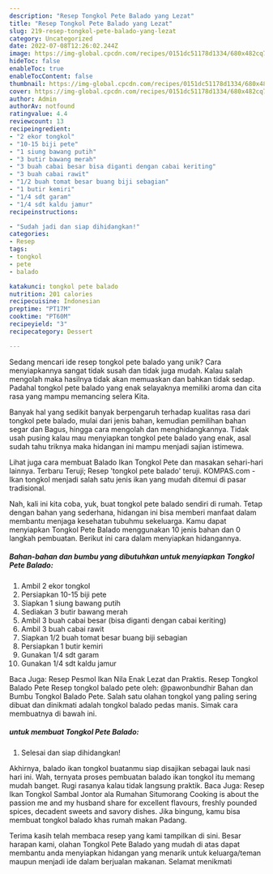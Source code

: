 ```yaml
---
description: "Resep Tongkol Pete Balado yang Lezat"
title: "Resep Tongkol Pete Balado yang Lezat"
slug: 219-resep-tongkol-pete-balado-yang-lezat
category: Uncategorized
date: 2022-07-08T12:26:02.244Z
image: https://img-global.cpcdn.com/recipes/0151dc51178d1334/680x482cq70/tongkol-pete-balado-foto-resep-utama.jpg
hideToc: false
enableToc: true
enableTocContent: false
thumbnail: https://img-global.cpcdn.com/recipes/0151dc51178d1334/680x482cq70/tongkol-pete-balado-foto-resep-utama.jpg
cover: https://img-global.cpcdn.com/recipes/0151dc51178d1334/680x482cq70/tongkol-pete-balado-foto-resep-utama.jpg
author: Admin
authorAv: notfound
ratingvalue: 4.4
reviewcount: 13
recipeingredient:
- "2 ekor tongkol"
- "10-15 biji pete"
- "1 siung bawang putih"
- "3 butir bawang merah"
- "3 buah cabai besar bisa diganti dengan cabai keriting"
- "3 buah cabai rawit"
- "1/2 buah tomat besar buang biji sebagian"
- "1 butir kemiri"
- "1/4 sdt garam"
- "1/4 sdt kaldu jamur"
recipeinstructions:

- "Sudah jadi dan siap dihidangkan!"
categories:
- Resep
tags:
- tongkol
- pete
- balado

katakunci: tongkol pete balado 
nutrition: 201 calories
recipecuisine: Indonesian
preptime: "PT17M"
cooktime: "PT60M"
recipeyield: "3"
recipecategory: Dessert

---
```





Sedang mencari ide resep tongkol pete balado yang unik? Cara menyiapkannya sangat tidak susah dan tidak juga mudah. Kalau salah mengolah maka hasilnya tidak akan memuaskan dan bahkan tidak sedap. Padahal tongkol pete balado yang enak selayaknya memiliki aroma dan cita rasa yang mampu memancing selera Kita.





Banyak hal yang sedikit banyak berpengaruh terhadap kualitas rasa dari tongkol pete balado, mulai dari jenis bahan, kemudian pemilihan bahan segar dan Bagus, hingga cara mengolah dan menghidangkannya. Tidak usah pusing kalau mau menyiapkan tongkol pete balado yang enak,      asal sudah tahu triknya maka hidangan ini mampu menjadi sajian istimewa.














Lihat juga cara membuat Balado Ikan Tongkol Pete dan masakan sehari-hari lainnya. Terbaru Teruji; Resep &#39;tongkol pete balado&#39; teruji. KOMPAS.com - Ikan tongkol menjadi salah satu jenis ikan yang mudah ditemui di pasar tradisional.






Nah, kali ini kita coba, yuk, buat tongkol pete balado sendiri di rumah. Tetap dengan bahan yang sederhana, hidangan ini bisa memberi manfaat dalam membantu menjaga kesehatan tubuhmu sekeluarga. Kamu dapat menyiapkan Tongkol Pete Balado menggunakan 10 jenis bahan dan 0 langkah pembuatan. Berikut ini cara dalam menyiapkan hidangannya.

<!--inarticleads1-->

##### Bahan-bahan dan bumbu yang dibutuhkan untuk menyiapkan Tongkol Pete Balado:

1. Ambil 2 ekor tongkol
1. Persiapkan 10-15 biji pete
1. Siapkan 1 siung bawang putih
1. Sediakan 3 butir bawang merah
1. Ambil 3 buah cabai besar (bisa diganti dengan cabai keriting)
1. Ambil 3 buah cabai rawit
1. Siapkan 1/2 buah tomat besar buang biji sebagian
1. Persiapkan 1 butir kemiri
1. Gunakan 1/4 sdt garam
1. Gunakan 1/4 sdt kaldu jamur


Baca Juga: Resep Pesmol Ikan Nila Enak Lezat dan Praktis. Resep Tongkol Balado Pete Resep tongkol balado pete oleh: @pawonbundhir Bahan dan Bumbu Tongkol Balado Pete. Salah satu olahan tongkol yang paling sering dibuat dan dinikmati adalah tongkol balado pedas manis. Simak cara membuatnya di bawah ini. 

<!--inarticleads2-->

#####  untuk membuat Tongkol Pete Balado:


1. Selesai dan siap dihidangkan!

Akhirnya, balado ikan tongkol buatanmu siap disajikan sebagai lauk nasi hari ini. Wah, ternyata proses pembuatan balado ikan tongkol itu memang mudah banget. Rugi rasanya kalau tidak langsung praktik. Baca Juga: Resep Ikan Tongkol Sambal Jontor ala Rumahan Situmorang Cooking is about the passion me and my husband share for excellent flavours, freshly pounded spices, decadent sweets and savory dishes. Jika bingung, kamu bisa membuat tongkol balado khas rumah makan Padang. 

Terima kasih telah membaca resep yang kami tampilkan di sini. Besar harapan kami, olahan Tongkol Pete Balado yang mudah di atas dapat membantu anda menyiapkan hidangan yang menarik untuk keluarga/teman maupun menjadi ide dalam berjualan makanan. Selamat menikmati
